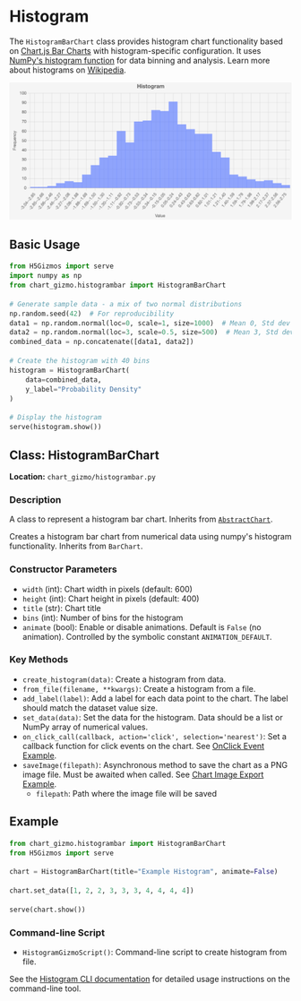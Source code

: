 # Histogram

The `HistogramBarChart` class provides histogram chart functionality based on [Chart.js Bar Charts](https://www.chartjs.org/docs/latest/charts/bar.html) with histogram-specific configuration. It uses [NumPy's histogram function](https://numpy.org/doc/stable/reference/generated/numpy.histogram.html) for data binning and analysis. Learn more about histograms on [Wikipedia](https://en.wikipedia.org/wiki/Histogram).

![Sample Histogram Chart](../screenshots/histogram.png)

## Basic Usage

```python
from H5Gizmos import serve
import numpy as np
from chart_gizmo.histogrambar import HistogramBarChart

# Generate sample data - a mix of two normal distributions
np.random.seed(42)  # For reproducibility
data1 = np.random.normal(loc=0, scale=1, size=1000)  # Mean 0, Std dev 1
data2 = np.random.normal(loc=3, scale=0.5, size=500)  # Mean 3, Std dev 0.5
combined_data = np.concatenate([data1, data2])

# Create the histogram with 40 bins
histogram = HistogramBarChart(
    data=combined_data,
    y_label="Probability Density"
)

# Display the histogram
serve(histogram.show())
```

## Class: HistogramBarChart

**Location:** `chart_gizmo/histogrambar.py`

### Description

A class to represent a histogram bar chart. Inherits from [`AbstractChart`](../api/charts.md).

Creates a histogram bar chart from numerical data using numpy's histogram functionality. Inherits from `BarChart`.

### Constructor Parameters

-   `width` (int): Chart width in pixels (default: 600)
-   `height` (int): Chart height in pixels (default: 400)
-   `title` (str): Chart title
-   `bins` (int): Number of bins for the histogram
-   `animate` (bool): Enable or disable animations. Default is `False` (no animation). Controlled by the symbolic constant `ANIMATION_DEFAULT`.

### Key Methods

-   `create_histogram(data)`: Create a histogram from data.
-   `from_file(filename, **kwargs)`: Create a histogram from a file.
-   `add_label(label)`: Add a label for each data point to the chart. The label should match the dataset value size.
-   `set_data(data)`: Set the data for the histogram. Data should be a list or NumPy array of numerical values.
-   `on_click_call(callback, action='click', selection='nearest')`: Set a callback function for click events on the chart. See [OnClick Event Example](../examples/#onclick-event-example).
-   `saveImage(filepath)`: Asynchronous method to save the chart as a PNG image file. Must be awaited when called. See [Chart Image Export Example](../examples/#chart-image-export).
    -   `filepath`: Path where the image file will be saved

## Example

```python
from chart_gizmo.histogrambar import HistogramBarChart
from H5Gizmos import serve

chart = HistogramBarChart(title="Example Histogram", animate=False)

chart.set_data([1, 2, 2, 3, 3, 3, 4, 4, 4, 4])

serve(chart.show())
```

### Command-line Script

-   `HistogramGizmoScript()`: Command-line script to create histogram from file.

See the [Histogram CLI documentation](../cli/histogram.md) for detailed usage instructions on the command-line tool.
